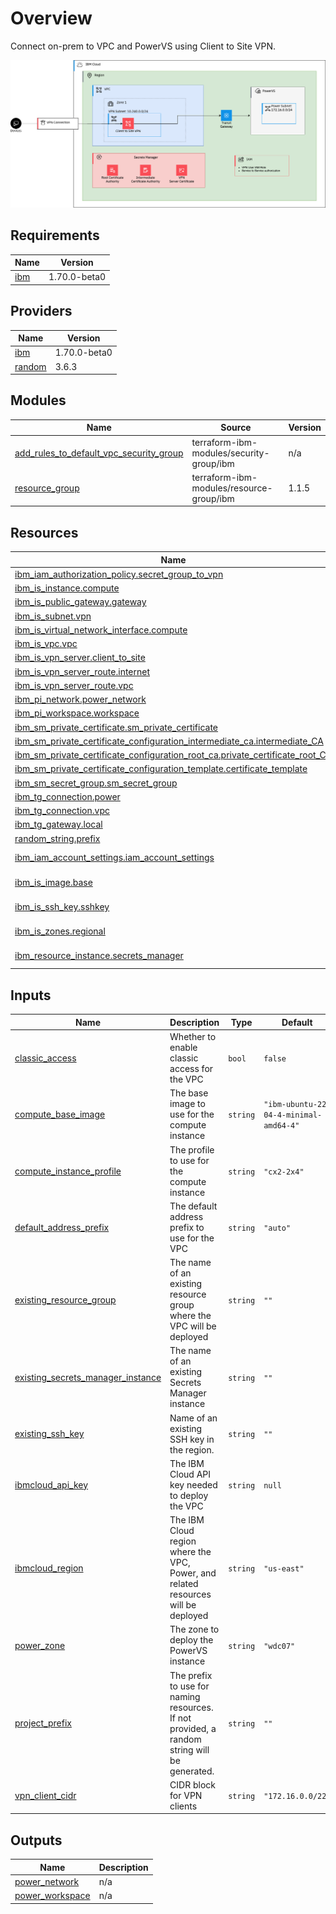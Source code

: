 # Overview

Connect on-prem to VPC and PowerVS using Client to Site VPN. 


![Diagram](./vpc-tgw-power.png)


<!-- BEGIN_TF_DOCS -->
## Requirements

| Name | Version |
|------|---------|
| <a name="requirement_ibm"></a> [ibm](#requirement\_ibm) | 1.70.0-beta0 |

## Providers

| Name | Version |
|------|---------|
| <a name="provider_ibm"></a> [ibm](#provider\_ibm) | 1.70.0-beta0 |
| <a name="provider_random"></a> [random](#provider\_random) | 3.6.3 |

## Modules

| Name | Source | Version |
|------|--------|---------|
| <a name="module_add_rules_to_default_vpc_security_group"></a> [add\_rules\_to\_default\_vpc\_security\_group](#module\_add\_rules\_to\_default\_vpc\_security\_group) | terraform-ibm-modules/security-group/ibm | n/a |
| <a name="module_resource_group"></a> [resource\_group](#module\_resource\_group) | terraform-ibm-modules/resource-group/ibm | 1.1.5 |

## Resources

| Name | Type |
|------|------|
| [ibm_iam_authorization_policy.secret_group_to_vpn](https://registry.terraform.io/providers/IBM-Cloud/ibm/1.70.0-beta0/docs/resources/iam_authorization_policy) | resource |
| [ibm_is_instance.compute](https://registry.terraform.io/providers/IBM-Cloud/ibm/1.70.0-beta0/docs/resources/is_instance) | resource |
| [ibm_is_public_gateway.gateway](https://registry.terraform.io/providers/IBM-Cloud/ibm/1.70.0-beta0/docs/resources/is_public_gateway) | resource |
| [ibm_is_subnet.vpn](https://registry.terraform.io/providers/IBM-Cloud/ibm/1.70.0-beta0/docs/resources/is_subnet) | resource |
| [ibm_is_virtual_network_interface.compute](https://registry.terraform.io/providers/IBM-Cloud/ibm/1.70.0-beta0/docs/resources/is_virtual_network_interface) | resource |
| [ibm_is_vpc.vpc](https://registry.terraform.io/providers/IBM-Cloud/ibm/1.70.0-beta0/docs/resources/is_vpc) | resource |
| [ibm_is_vpn_server.client_to_site](https://registry.terraform.io/providers/IBM-Cloud/ibm/1.70.0-beta0/docs/resources/is_vpn_server) | resource |
| [ibm_is_vpn_server_route.internet](https://registry.terraform.io/providers/IBM-Cloud/ibm/1.70.0-beta0/docs/resources/is_vpn_server_route) | resource |
| [ibm_is_vpn_server_route.vpc](https://registry.terraform.io/providers/IBM-Cloud/ibm/1.70.0-beta0/docs/resources/is_vpn_server_route) | resource |
| [ibm_pi_network.power_network](https://registry.terraform.io/providers/IBM-Cloud/ibm/1.70.0-beta0/docs/resources/pi_network) | resource |
| [ibm_pi_workspace.workspace](https://registry.terraform.io/providers/IBM-Cloud/ibm/1.70.0-beta0/docs/resources/pi_workspace) | resource |
| [ibm_sm_private_certificate.sm_private_certificate](https://registry.terraform.io/providers/IBM-Cloud/ibm/1.70.0-beta0/docs/resources/sm_private_certificate) | resource |
| [ibm_sm_private_certificate_configuration_intermediate_ca.intermediate_CA](https://registry.terraform.io/providers/IBM-Cloud/ibm/1.70.0-beta0/docs/resources/sm_private_certificate_configuration_intermediate_ca) | resource |
| [ibm_sm_private_certificate_configuration_root_ca.private_certificate_root_CA](https://registry.terraform.io/providers/IBM-Cloud/ibm/1.70.0-beta0/docs/resources/sm_private_certificate_configuration_root_ca) | resource |
| [ibm_sm_private_certificate_configuration_template.certificate_template](https://registry.terraform.io/providers/IBM-Cloud/ibm/1.70.0-beta0/docs/resources/sm_private_certificate_configuration_template) | resource |
| [ibm_sm_secret_group.sm_secret_group](https://registry.terraform.io/providers/IBM-Cloud/ibm/1.70.0-beta0/docs/resources/sm_secret_group) | resource |
| [ibm_tg_connection.power](https://registry.terraform.io/providers/IBM-Cloud/ibm/1.70.0-beta0/docs/resources/tg_connection) | resource |
| [ibm_tg_connection.vpc](https://registry.terraform.io/providers/IBM-Cloud/ibm/1.70.0-beta0/docs/resources/tg_connection) | resource |
| [ibm_tg_gateway.local](https://registry.terraform.io/providers/IBM-Cloud/ibm/1.70.0-beta0/docs/resources/tg_gateway) | resource |
| [random_string.prefix](https://registry.terraform.io/providers/hashicorp/random/latest/docs/resources/string) | resource |
| [ibm_iam_account_settings.iam_account_settings](https://registry.terraform.io/providers/IBM-Cloud/ibm/1.70.0-beta0/docs/data-sources/iam_account_settings) | data source |
| [ibm_is_image.base](https://registry.terraform.io/providers/IBM-Cloud/ibm/1.70.0-beta0/docs/data-sources/is_image) | data source |
| [ibm_is_ssh_key.sshkey](https://registry.terraform.io/providers/IBM-Cloud/ibm/1.70.0-beta0/docs/data-sources/is_ssh_key) | data source |
| [ibm_is_zones.regional](https://registry.terraform.io/providers/IBM-Cloud/ibm/1.70.0-beta0/docs/data-sources/is_zones) | data source |
| [ibm_resource_instance.secrets_manager](https://registry.terraform.io/providers/IBM-Cloud/ibm/1.70.0-beta0/docs/data-sources/resource_instance) | data source |

## Inputs

| Name | Description | Type | Default | Required |
|------|-------------|------|---------|:--------:|
| <a name="input_classic_access"></a> [classic\_access](#input\_classic\_access) | Whether to enable classic access for the VPC | `bool` | `false` | no |
| <a name="input_compute_base_image"></a> [compute\_base\_image](#input\_compute\_base\_image) | The base image to use for the compute instance | `string` | `"ibm-ubuntu-22-04-4-minimal-amd64-4"` | no |
| <a name="input_compute_instance_profile"></a> [compute\_instance\_profile](#input\_compute\_instance\_profile) | The profile to use for the compute instance | `string` | `"cx2-2x4"` | no |
| <a name="input_default_address_prefix"></a> [default\_address\_prefix](#input\_default\_address\_prefix) | The default address prefix to use for the VPC | `string` | `"auto"` | no |
| <a name="input_existing_resource_group"></a> [existing\_resource\_group](#input\_existing\_resource\_group) | The name of an existing resource group where the VPC will be deployed | `string` | `""` | no |
| <a name="input_existing_secrets_manager_instance"></a> [existing\_secrets\_manager\_instance](#input\_existing\_secrets\_manager\_instance) | The name of an existing Secrets Manager instance | `string` | `""` | no |
| <a name="input_existing_ssh_key"></a> [existing\_ssh\_key](#input\_existing\_ssh\_key) | Name of an existing SSH key in the region. | `string` | `""` | no |
| <a name="input_ibmcloud_api_key"></a> [ibmcloud\_api\_key](#input\_ibmcloud\_api\_key) | The IBM Cloud API key needed to deploy the VPC | `string` | `null` | no |
| <a name="input_ibmcloud_region"></a> [ibmcloud\_region](#input\_ibmcloud\_region) | The IBM Cloud region where the VPC, Power, and related resources will be deployed | `string` | `"us-east"` | no |
| <a name="input_power_zone"></a> [power\_zone](#input\_power\_zone) | The zone to deploy the PowerVS instance | `string` | `"wdc07"` | no |
| <a name="input_project_prefix"></a> [project\_prefix](#input\_project\_prefix) | The prefix to use for naming resources. If not provided, a random string will be generated. | `string` | `""` | no |
| <a name="input_vpn_client_cidr"></a> [vpn\_client\_cidr](#input\_vpn\_client\_cidr) | CIDR block for VPN clients | `string` | `"172.16.0.0/22"` | no |

## Outputs

| Name | Description |
|------|-------------|
| <a name="output_power_network"></a> [power\_network](#output\_power\_network) | n/a |
| <a name="output_power_workspace"></a> [power\_workspace](#output\_power\_workspace) | n/a |
<!-- END_TF_DOCS -->
